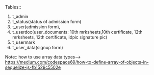 Tables::

1. t_admin
2. t_status(status of admission form)
3. t_user(admission form),
4. t_userdoc(user_documents: 10th mrksheets,10th certificate, 12th mrksheets, 12th certificate, idpic signature pic)
5. t_usermark
6. t_user_data(signup form)

Note::
how to use array data types-->
https://medium.com/codespace69/how-to-define-array-of-objects-in-sequelize-js-fb1529c5502e
